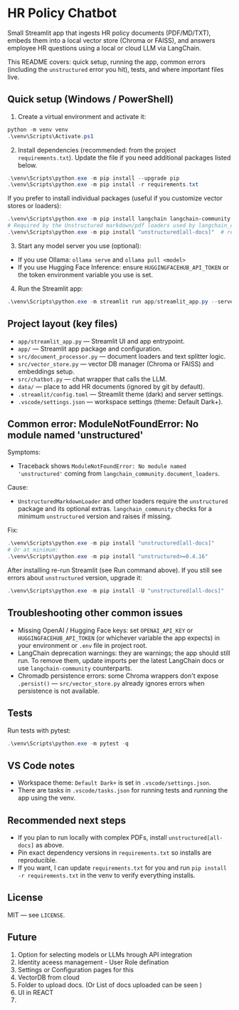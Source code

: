 # HR Policy Chatbot

Small Streamlit app that ingests HR policy documents (PDF/MD/TXT), embeds them into a local vector store (Chroma or FAISS), and answers employee HR questions using a local or cloud LLM via LangChain.

This README covers: quick setup, running the app, common errors (including the `unstructured` error you hit), tests, and where important files live.

## Quick setup (Windows / PowerShell)

1. Create a virtual environment and activate it:

```powershell
python -m venv venv
.\venv\Scripts\Activate.ps1
```

2. Install dependencies (recommended: from the project `requirements.txt`). Update the file if you need additional packages listed below.

```powershell
.\venv\Scripts\python.exe -m pip install --upgrade pip
.\venv\Scripts\python.exe -m pip install -r requirements.txt
```

If you prefer to install individual packages (useful if you customize vector stores or loaders):

```powershell
.\venv\Scripts\python.exe -m pip install langchain langchain-community streamlit chromadb faiss-cpu python-dotenv pypdf python-docx sentence-transformers huggingface-hub
# Required by the Unstructured markdown/pdf loaders used by langchain_community
.\venv\Scripts\python.exe -m pip install "unstructured[all-docs]"  # recommended when using UnstructuredMarkdownLoader / UnstructuredPDFLoader
```


3. Start any model server you use (optional):

- If you use Ollama: `ollama serve` and `ollama pull <model>`
- If you use Hugging Face Inference: ensure `HUGGINGFACEHUB_API_TOKEN` or the token environment variable you use is set.

4. Run the Streamlit app:

```powershell
.\venv\Scripts\python.exe -m streamlit run app/streamlit_app.py --server.headless true
```


## Project layout (key files)

- `app/streamlit_app.py` — Streamlit UI and app entrypoint.
- `app/` — Streamlit app package and configuration.
- `src/document_processor.py` — document loaders and text splitter logic.
- `src/vector_store.py` — vector DB manager (Chroma or FAISS) and embeddings setup.
- `src/chatbot.py` — chat wrapper that calls the LLM.
- `data/` — place to add HR documents (ignored by git by default).
- `.streamlit/config.toml` — Streamlit theme (dark) and server settings.
- `.vscode/settings.json` — workspace settings (theme: Default Dark+).


## Common error: ModuleNotFoundError: No module named 'unstructured'

Symptoms:
- Traceback shows `ModuleNotFoundError: No module named 'unstructured'` coming from `langchain_community.document_loaders`.

Cause:
- `UnstructuredMarkdownLoader` and other loaders require the `unstructured` package and its optional extras. `langchain_community` checks for a minimum `unstructured` version and raises if missing.

Fix:

```powershell
.\venv\Scripts\python.exe -m pip install "unstructured[all-docs]"
# Or at minimum:
.\venv\Scripts\python.exe -m pip install "unstructured>=0.4.16"
```

After installing re-run Streamlit (see Run command above). If you still see errors about `unstructured` version, upgrade it:

```powershell
.\venv\Scripts\python.exe -m pip install -U "unstructured[all-docs]"
```


## Troubleshooting other common issues

- Missing OpenAI / Hugging Face keys: set `OPENAI_API_KEY` or `HUGGINGFACEHUB_API_TOKEN` (or whichever variable the app expects) in your environment or `.env` file in project root.
- LangChain deprecation warnings: they are warnings; the app should still run. To remove them, update imports per the latest LangChain docs or use `langchain-community` counterparts.
- Chromadb persistence errors: some Chroma wrappers don't expose `.persist()` — `src/vector_store.py` already ignores errors when persistence is not available.


## Tests

Run tests with pytest:

```powershell
.\venv\Scripts\python.exe -m pytest -q
```


## VS Code notes

- Workspace theme: `Default Dark+` is set in `.vscode/settings.json`.
- There are tasks in `.vscode/tasks.json` for running tests and running the app using the venv.


## Recommended next steps

- If you plan to run locally with complex PDFs, install `unstructured[all-docs]` as above.
- Pin exact dependency versions in `requirements.txt` so installs are reproducible.
- If you want, I can update `requirements.txt` for you and run `pip install -r requirements.txt` in the venv to verify everything installs.


## License

MIT — see `LICENSE`.


## Future 
1. Option for selecting models or LLMs hrough API integration
2. Identity aceess management  - User Role defination
3.  Settings or Configuration pages for this
4. VectorDB from cloud
5. Folder to upload docs. (Or List of docs uploaded can be seen )
6. UI in REACT
7. 



